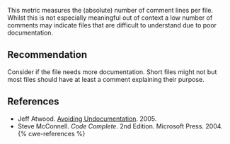 This metric measures the (absolute) number of comment lines per file. Whilst this is not especially meaningful out of context a low number of comments may indicate files that are difficult to understand due to poor documentation.


## Recommendation
Consider if the file needs more documentation. Short files might not but most files should have at least a comment explaining their purpose.


## References
* Jeff Atwood. [Avoiding Undocumentation](http://www.codinghorror.com/blog/2005/11/avoiding-undocumentation.html). 2005.
* Steve McConnell. *Code Complete*. 2nd Edition. Microsoft Press. 2004.
{% cwe-references %}
